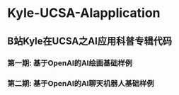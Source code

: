 # Kyle-UCSA-AIapplication
## B站Kyle在UCSA之AI应用科普专辑代码
### 第一期: 基于OpenAI的AI绘画基础样例
### 第二期: 基于OpenAI的AI聊天机器人基础样例
